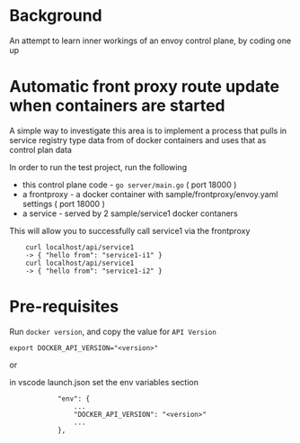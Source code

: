 # Background

An attempt to learn inner workings of an envoy control plane, by coding one up

# Automatic front proxy route update when containers are started

A simple way to investigate this area is to implement a process that pulls in service registry type data from  of docker containers and uses that as control plan data

In order to run the test project, run the following
- this control plane code - `go server/main.go` ( port 18000 )
- a frontproxy - a docker container with sample/frontproxy/envoy.yaml settings ( port 18000 )
- a service - served by 2 sample/service1 docker contaners

This will allow you to successfully call service1 via the frontproxy
```
    curl localhost/api/service1
    -> { "hello from": "service1-i1" }
    curl localhost/api/service1
    -> { "hello from": "service1-i2" }
```


# Pre-requisites

Run `docker version`, and copy the value for `API Version`

`export DOCKER_API_VERSION="<version>"`

or 

in vscode launch.json set the env variables section 
```
            "env": {
                ...
                "DOCKER_API_VERSION": "<version>"
                ...
            },
```
